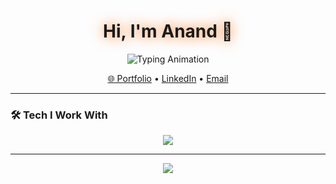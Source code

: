 <h1 align="center" style="text-shadow: 0 0 20px #f97316;">
  Hi, I'm Anand 👋
</h1>

<p align="center">
  <img src="https://readme-typing-svg.herokuapp.com?font=Fira+Code&weight=500&size=22&pause=1000&color=F97316&center=true&vCenter=true&width=500&lines=Full+Stack+Developer;Next.js+%7C+Node.js+%7C+MongoDB;Creating+Beautiful+%26+Scalable+Web+Apps;Hackathon+Winner+%7C+Open+Source+Enthusiast" alt="Typing Animation" />
</p>

<p align="center">
  <a href="https://anandmohan.vercel.app/" target="_blank">🌐 Portfolio</a> • 
  <a href="https://linkedin.com/in/anand-mohan-jha-788507256/" target="_blank">LinkedIn</a> • 
  <a href="mailto:anandmohanjha241@gmail.com">Email</a>
</p>

---

### 🛠️ Tech I Work With

<p align="center">
  <img src="https://skillicons.dev/icons?i=js,ts,react,next,nodejs,mongodb,tailwind,aws,docker,threejs" />
</p>

---

<p align="center">
  <img src="https://capsule-render.vercel.app/api?type=waving&color=0:38bdf8,100:f97316&height=120&section=footer"/>
</p>
